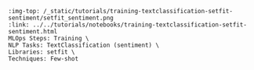```{grid-item-card} 🤯 Build a custom sentiment classifier with SetFit and Argilla
:img-top: /_static/tutorials/training-textclassification-setfit-sentiment/setfit_sentiment.png
:link: ../../tutorials/notebooks/training-textclassification-setfit-sentiment.html
MLOps Steps: Training \
NLP Tasks: TextClassification (sentiment) \
Libraries: setfit \
Techniques: Few-shot
```